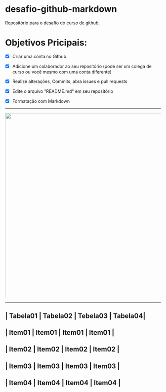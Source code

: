 # desafio-github-markdown
Repositório para o desafio do curso de github.

# Objetivos Pricipais:
- [x] Criar uma conta no Github

- [x] Adicione um colaborador ao seu repositório (pode ser um colega de curso ou você mesmo com uma conta diferente)

- [x] Realize alterações, Commits, abra issues e pull requests

- [x] Edite o arquivo "README.md" em seu repositório

- [x] Formatação com Markdown

--------------------------------------------------------------------

<img src="https://raw.githubusercontent.com/NatanCarFF/desafio-github-markdown/main/img/paisagem.avif" width="1050" height="600">

--------------------------------------------------------------------
| Tabela01 | Tabela02 | Tebela03 | Tabela04|
--------------------------------------------
| Item01   | Item01   | Item01   | Item01  |
--------------------------------------------
| Item02   | Item02   | Item02   | Item02  |
--------------------------------------------
| Item03   | Item03   | Item03   | Item03  |
--------------------------------------------
| Item04   | Item04   | Item04   | Item04  |
--------------------------------------------